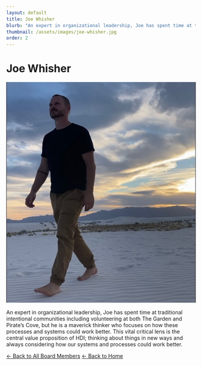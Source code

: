 ```yaml
---
layout: default
title: Joe Whisher
blurb: "An expert in organizational leadership, Joe has spent time at traditional intentional communities including volunteering at both The Garden and Pirate’s Cove, but he is a maverick thinker who focuses on how these processes and systems could work better. This vital critical lens is the central value proposition of HDI; thinking about things in new ways and always considering how our systems and processes could work better."
thumbnail: /assets/images/joe-whisher.jpg
order: 2
---
```


# Joe Whisher

<img src="/assets/images/joe-whisher.jpg" alt="Joe Whisher" class="photo">

An expert in organizational leadership, Joe has spent time at traditional intentional communities including volunteering at both The Garden and Pirate’s Cove, but he is a maverick thinker who focuses on how these processes and systems could work better. This vital critical lens is the central value proposition of HDI; thinking about things in new ways and always considering how our systems and processes could work better.

[← Back to All Board Members](/board/)
[← Back to Home](/)

